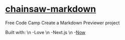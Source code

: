# [chainsaw-markdown](https://chainsaw-markdown-git-master.gceipper.now.sh/)
Free Code Camp Create a Markdown Previewer project

Built with: \n
 -Love \n
 -Next.js \n
 -[Now](https://zeit.co/now)
 
